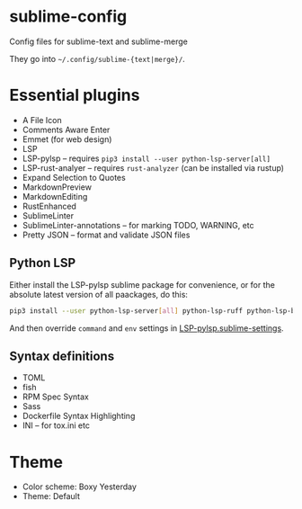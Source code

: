 # sublime-config
Config files for sublime-text and sublime-merge

They go into `~/.config/sublime-{text|merge}/`.

# Essential plugins

- A File Icon
- Comments Aware Enter
- Emmet (for web design)
- LSP
- LSP-pylsp – requires `pip3 install --user python-lsp-server[all]`
- LSP-rust-analyer – requires `rust-analyzer` (can be installed via rustup)
- Expand Selection to Quotes
- MarkdownPreview
- MarkdownEditing
- RustEnhanced
- SublimeLinter
- SublimeLinter-annotations – for marking TODO, WARNING, etc
- Pretty JSON – format and validate JSON files

## Python LSP

Either install the LSP-pylsp sublime package for convenience, or for the absolute latest version of all paackages, do this:

```bash
pip3 install --user python-lsp-server[all] python-lsp-ruff python-lsp-black pyls-isort
```

And then override `command` and `env` settings in [LSP-pylsp.sublime-settings](https://github.com/staticf0x/sublime-config/blob/master/sublime-text/Packages/User/LSP-pylsp.sublime-settings).

## Syntax definitions

- TOML
- fish
- RPM Spec Syntax
- Sass
- Dockerfile Syntax Highlighting
- INI – for tox.ini etc

# Theme

- Color scheme: Boxy Yesterday
- Theme: Default
